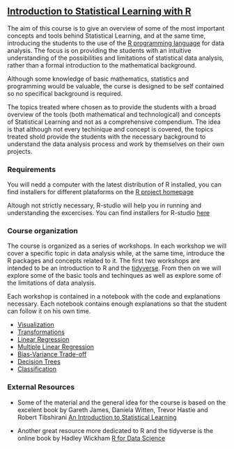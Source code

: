 ## [Introduction to Statistical Learning with R](https://centrogeo.github.io/intro-statistical-learning/)


The aim of this course is to give an overview of some of the most important concepts and tools behind Statistical Learning, and at the same time, introducing the students to the use of the [R programming language](https://en.wikipedia.org/wiki/R_(programming_language)) for data analysis. The focus is on providing the students with an intuitive understanding of the possibilities and limitations of statistical data analysis, rather than a formal introduction to the mathematical background.

Although some knowledge of basic mathematics, statistics and programming would be valuable, the curse is designed to be self contained so no specifical background is required.

The topics treated where chosen as to provide the students with a broad overview of the tools (both mathematical and technological) and concepts of Statistical Learning and not as a comprehensive compendium. The idea is that although not every techinique and concept is covered, the topics treated shold provide the students with the necessary background to understand the data analysis process and work by themselves on their own projects.

### Requirements

You will nedd a computer with the latest distribution of R installed, you can find installers for different plataforms on the [R project homepage](https://www.r-project.org/)

Altough not strictly necessary, R-studio will help you in running and understanding the excercises. You can find installers for R-studio [here](https://www.rstudio.com/products/rstudio/download/)

### Course organization

The course is organized as a series of workshops. In each workshop we will cover a specific topic in data analysis while, at the same time, introduce the R packages and concepts related to it. The first two workshops are intended to be an introduction to R and the [tidyverse](https://www.tidyverse.org/). From then on we will explore some of the basic tools and techinques as well as explore some of the limitations of data analysis.

Each workshop is contained in a notebook with the code and explanations necessary. Each notebook contains enough explanations so that the student can follow it on his own time.

* [Visualization](./00-visualization/index.html)
* [Transformations](./01-transformations/index.html)
* [Linear Regression](./02-linear-regression/index.html)
* [Multiple Linear Regression](./03-multiple-linear-regression/index.html)
* [Bias-Variance Trade-off](./04-bias-variance/index.html)
* [Decision Trees](./05-decision-trees/index.html)
* [Classification](./06-classification/index.html)


### External Resources

* Some of the material and the general idea for the course is based on the excelent book by Gareth James, Daniela Witten, Trevor Hastie and Robert Tibshirani [An Introduction to Statistical Learning](http://www-bcf.usc.edu/~gareth/ISL/)

* Another great resource more dedicated to R and the tidyverse is the online book by Hadley Wickham [R for Data Science](http://r4ds.had.co.nz/)
